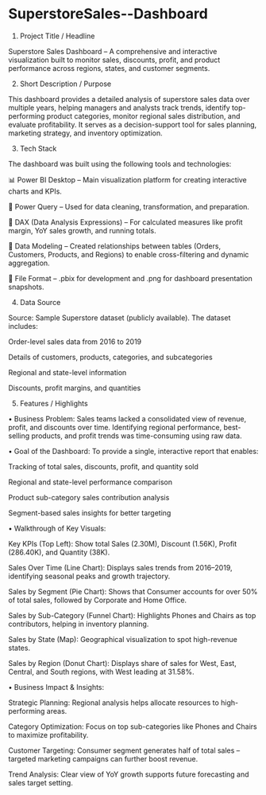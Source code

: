 # SuperstoreSales--Dashboard

1. Project Title / Headline

Superstore Sales Dashboard – A comprehensive and interactive visualization built to monitor sales, discounts, profit, and product performance across regions, states, and customer segments.

2. Short Description / Purpose

This dashboard provides a detailed analysis of superstore sales data over multiple years, helping managers and analysts track trends, identify top-performing product categories, monitor regional sales distribution, and evaluate profitability. It serves as a decision-support tool for sales planning, marketing strategy, and inventory optimization.

3. Tech Stack

The dashboard was built using the following tools and technologies:

📊 Power BI Desktop – Main visualization platform for creating interactive charts and KPIs.

📂 Power Query – Used for data cleaning, transformation, and preparation.

🧠 DAX (Data Analysis Expressions) – For calculated measures like profit margin, YoY sales growth, and running totals.

📝 Data Modeling – Created relationships between tables (Orders, Customers, Products, and Regions) to enable cross-filtering and dynamic aggregation.

📁 File Format – .pbix for development and .png for dashboard presentation snapshots.

4. Data Source

Source: Sample Superstore dataset (publicly available).
The dataset includes:

Order-level sales data from 2016 to 2019

Details of customers, products, categories, and subcategories

Regional and state-level information

Discounts, profit margins, and quantities

5. Features / Highlights

• Business Problem:
Sales teams lacked a consolidated view of revenue, profit, and discounts over time. Identifying regional performance, best-selling products, and profit trends was time-consuming using raw data.

• Goal of the Dashboard:
To provide a single, interactive report that enables:

Tracking of total sales, discounts, profit, and quantity sold

Regional and state-level performance comparison

Product sub-category sales contribution analysis

Segment-based sales insights for better targeting

• Walkthrough of Key Visuals:

Key KPIs (Top Left): Show total Sales (2.30M), Discount (1.56K), Profit (286.40K), and Quantity (38K).

Sales Over Time (Line Chart): Displays sales trends from 2016–2019, identifying seasonal peaks and growth trajectory.

Sales by Segment (Pie Chart): Shows that Consumer accounts for over 50% of total sales, followed by Corporate and Home Office.

Sales by Sub-Category (Funnel Chart): Highlights Phones and Chairs as top contributors, helping in inventory planning.

Sales by State (Map): Geographical visualization to spot high-revenue states.

Sales by Region (Donut Chart): Displays share of sales for West, East, Central, and South regions, with West leading at 31.58%.

• Business Impact & Insights:

Strategic Planning: Regional analysis helps allocate resources to high-performing areas.

Category Optimization: Focus on top sub-categories like Phones and Chairs to maximize profitability.

Customer Targeting: Consumer segment generates half of total sales – targeted marketing campaigns can further boost revenue.

Trend Analysis: Clear view of YoY growth supports future forecasting and sales target setting.
